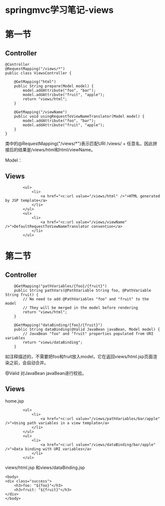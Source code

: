 # springmvc学习笔记-views

# 第一节

## Controller

```
@Controller
@RequestMapping("/views/*")
public class ViewsController {

	@GetMapping("html")
	public String prepare(Model model) {
		model.addAttribute("foo", "bar");
		model.addAttribute("fruit", "apple");
		return "views/html";
	}
	
	@GetMapping("/viewName")
	public void usingRequestToViewNameTranslator(Model model) {
		model.addAttribute("foo", "bar");
		model.addAttribute("fruit", "apple");
	}
}
```

类中的@RequestMapping("/views/*")表示匹配URI /views/ + 任意名，因此拼接后的结果是/views/html和html/viewName。

Model：

## Views

```
		<ul>
			<li>
				<a href="<c:url value="/views/html" />">HTML generated by JSP template</a>
			</li>
		</ul>	
		<ul>
			<li>
				<a href="<c:url value="/views/viewName" />">DefaultRequestToViewNameTranslator convention</a>
			</li>
		</ul>	
```

# 第二节

## Controller

```
	@GetMapping("pathVariables/{foo}/{fruit}")
	public String pathVars(@PathVariable String foo, @PathVariable String fruit) {
		// No need to add @PathVariables "foo" and "fruit" to the model
		// They will be merged in the model before rendering
		return "views/html";
	}

	@GetMapping("dataBinding/{foo}/{fruit}")
	public String dataBinding(@Valid JavaBean javaBean, Model model) {
		// JavaBean "foo" and "fruit" properties populated from URI variables 
		return "views/dataBinding";
	}
```

如注释描述的，不需要把foo和fruit放入model，它在返回views/html.jsp页面渲染之前，会自动合并。

@Valid 对JavaBean javaBean进行校验。

## Views

home.jsp

```
		<ul>
			<li>
				<a href="<c:url value="/views/pathVariables/bar/apple" />">Using path variables in a view template</a>
			</li>
		</ul>
		<ul>
			<li>
				<a href="<c:url value="/views/dataBinding/bar/apple" />">Data binding with URI variables</a>
			</li>
		</ul>
```

views/html.jsp 和views/dataBinding.jsp

```
<body>
<div class="success">
	<h3>foo: "${foo}"</h3>
	<h3>fruit: "${fruit}"</h3>
</div>
</body>
```





